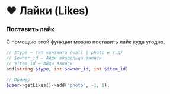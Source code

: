 # ❤️ Лайки (Likes)

### Поставить лайк
С помощью этой функции можно поставить лайк куда угодно.

```php
// $type — Тип контента (wall | photo и т.д)
// $owner_id — Айди владельца записи
// $item_id — Айди записи
add(string $type, int $owner_id, int $item_id)

// Пример
$user->getLikes()->add('photo', -1, 1);
```